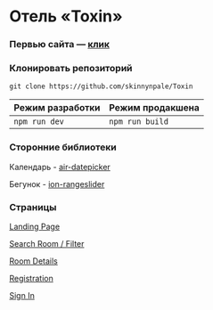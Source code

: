 # Отель «Toxin»

### Первью сайта — [клик](https://skinnynpale.github.io/Toxin/)

### Клонировать репозиторий

`git clone https://github.com/skinnynpale/Toxin`

| Режим разработки | Режим продакшена |
| ---------------- | ---------------- |
| `npm run dev`    | `npm run build`  |

### Сторонние библиотеки

Календарь - [air-datepicker](https://www.npmjs.com/package/air-datepicker)

Бегунок - [ion-rangeslider](https://www.npmjs.com/package/ion-rangeslider)

### Страницы

[Landing Page](https://skinnynpale.github.io/Toxin/)

[Search Room / Filter](https://skinnynpale.github.io/Toxin/__/rooms-page/rooms-page.html)

[Room Details](https://skinnynpale.github.io/Toxin/__/page-room/page-room.html)

[Registration](https://skinnynpale.github.io/Toxin/__/sign-up-page/sign-up-page.html)

[Sign In](https://skinnynpale.github.io/Toxin/__/sign-in-page/sign-in-page.html)
